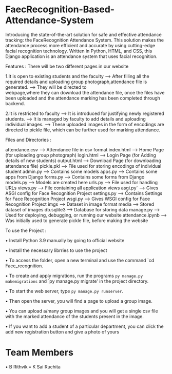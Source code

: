# FaecRecognition-Based-Attendance-System
Introducing the state-of-the-art solution for safe and effective attendance tracking: the FaceRecognition Attendance System. This solution makes the attendance process more efficient and accurate by using cutting-edge facial recognition technology. Written in Python, HTML, and CSS, this Django application is an attendance system that uses facial recognition.


Features :
There will be two different pages in our website 

1.It is open to existing students and the faculty 
    --> After filling all the required details and uploading group photograph,attendance file is generated.
    --> They will be directed to webpage,where they can download the attendance file, once the files have been uploaded and the attendance marking has been completed through backend. 

2.It is restricted to faculty
    --> It is introduced for justifying newly registered students.
    --> It is managed by faculty to add details and uploading individual images.
    --> These uploaded images in the form of encodings are directed to pickle file, which can be further used for marking attendance. 


Files and Directories :

   attendance.csv   --> Attendance file in csv format
   index.html       --> Home Page (for uploading group photograph)
   login.html       --> Login Page (for Adding details of new students)
   output.html      --> Download Page (for downloading attendance file)
   pickle.pkl       --> File used for storing encodings of individual student
   admin.py         --> Contains some models
   apps.py          --> Contains some apps from Django
   forms.py         --> Contains some forms from Django
   models.py        --> Models are created here
   urls.py          --> File used for handling URLs
   views.py         --> File containing all application views
   asgi.py`         --> Gives ASGI config for Face Recognition Project
   settings.py      --> Contains Settings for Face Recognition Project
   wsgi.py          --> Gives WSGI config for Face Recognition Project
   imgs             --> Dataset in image format
   media            --> Stored dataset of images
   db.sqlite3       --> Database for storing data
   manage.py        --> Used for deploying, debugging, or running our website
   attendance.ipynb --> Was initially used to generate pickle file, before making the website



To use the Project :


• Install Python 3.9 manually by going to official website

• Install the necessary librries to use the project

• To access the folder, open a new terminal and use the command `cd Face_recognition.

• To create and apply migrations, run the programs `py manage.py makemigrations` and `py manage.py migrate' in the project directory.

• To start the web server, type `py manage.py runserver`.

• Then open the server, you will find a page to upload a group image.

• You can upload a/many group images and you will get a single csv file with the marked attendance of the students present in the image.

• If you want to add a student of a particular department, you can click the add new registration button and give a photo of yours

# Team Members
• B Rithvik
• K Sai Ruchita
